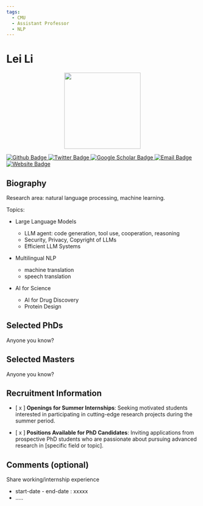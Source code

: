 ```yaml
---
tags:
  - CMU
  - Assistant Professor
  - NLP
---
```


# Lei Li

<div style="display: flex; justify-content: center;">
  <img src="https://www.cs.cmu.edu/~leili/leili-pic1.jpg" alt="" width="200"/>
</div>

<p align="left">
  <a href="https://github.com/">
    <img src="https://img.shields.io/badge/Github-white?logo=github&logoColor=black&cacheSeconds=1" alt="Github Badge"/>
  </a>
  <a href="https://twitter.com/">
    <img src="https://img.shields.io/badge/Twitter-white?logo=twitter&logoColor=blue&cacheSeconds=1" alt="Twitter Badge"/>
  </a>
  <a href="https://scholar.google.com/citations?user=BYXqAlwAAAAJ">
    <img src="https://img.shields.io/badge/GoogleScholar-white?logo=googlescholar&logoColor=blue&cacheSeconds=1" alt="Google Scholar Badge"/>
  </a>
  <a href="mailto:leili@cs.cmu.edu">
    <img src="https://img.shields.io/badge/Email-white?logo=gmail&logoColor=blue" alt="Email Badge"/>
  </a>
  <a href="https://www.cs.cmu.edu/~leili/index.html">
  <img src="https://img.shields.io/badge/website-white?logo=wordpress&logoColor=blue" alt="Website Badge"/>
  </a>
</p>




## Biography

Research area: natural language processing, machine learning.

Topics:

- Large Language Models

  - LLM agent: code generation, tool use, cooperation, reasoning
  - Security, Privacy, Copyright of LLMs 
  - Efficient LLM Systems

- Multilingual NLP

  - machine translation
  - speech translation

- AI for Science

  - AI for Drug Discovery
  - Protein Design

  


## Selected PhDs

Anyone you know? 



## Selected Masters

Anyone you know? 



## Recruitment Information

- [ x ]  **Openings for Summer Internships**: Seeking motivated students interested in participating in cutting-edge research projects during the summer period.

- [ x ]  **Positions Available for PhD Candidates**: Inviting applications from prospective PhD students who are passionate about pursuing advanced research in [specific field or topic].



## Comments (optional)

Share working/internship experience

* start-date - end-date : xxxxx
* .....
